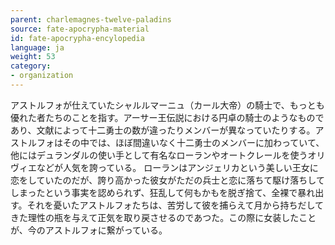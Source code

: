 ```yaml
---
parent: charlemagnes-twelve-paladins
source: fate-apocrypha-material
id: fate-apocrypha-encylopedia
language: ja
weight: 53
category:
- organization
---
```


アストルフォが仕えていたシャルルマーニュ（カール大帝）の騎士で、もっとも優れた者たちのことを指す。アーサー王伝説における円卓の騎士のようなものであり、文献によって十二勇士の数が違ったりメンバーが異なっていたりする。アストルフォはその中では、ほぼ間違いなく十二勇士のメンバーに加わっていて、他にはデュランダルの使い手として有名なローランやオートクレールを使うオリヴィエなどが人気を誇っている。
ローランはアンジェリカという美しい王女に恋をしていたのだが、誇り高かった彼女がただの兵士と恋に落ちて駆け落ちしてしまったという事実を認められず、狂乱して何もかもを脱ぎ捨て、全裸で暴れ出す。それを憂いたアストルフォたちは、苦労して彼を捕らえて月から持ちだしてきた理性の瓶を与えて正気を取り戻させるのであつた。この際に女装したことが、今のアストルフォに繋がっている。
